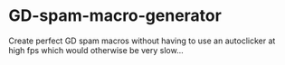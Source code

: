 # GD-spam-macro-generator

Create perfect GD spam macros without having to use an autoclicker at high fps which would otherwise be very slow...
